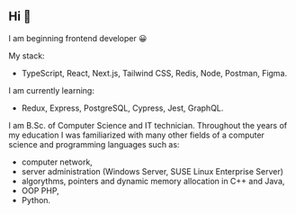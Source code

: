 ## Hi 👋

I am beginning frontend developer 😀

My stack: 
* TypeScript, React, Next.js, Tailwind CSS, Redis, Node, Postman, Figma.

I am currently learning: 
* Redux, Express, PostgreSQL, Cypress, Jest, GraphQL.

I am B.Sc. of Computer Science and IT technician. 
Throughout the years of my education I was familiarized with many other fields of a computer science and programming languages such as: 
* computer network, 
* server administration (Windows Server, SUSE Linux Enterprise Server) 
* algorythms, pointers and dynamic memory allocation in C++ and Java, 
* OOP PHP,
* Python.

<!--
**milxrd/milxrd** is a ✨ _special_ ✨ repository because its `README.md` (this file) appears on your GitHub profile.

Here are some ideas to get you started:

- 🔭 I’m currently working on ...
- 🌱 I’m currently learning ...
- 👯 I’m looking to collaborate on ...
- 🤔 I’m looking for help with ...
- 💬 Ask me about ...
- 📫 How to reach me: ...
- 😄 Pronouns: ...
- ⚡ Fun fact: ...
-->
